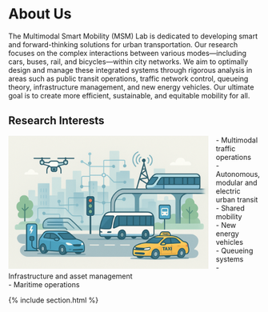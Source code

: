 ---
---

# About Us

The Multimodal Smart Mobility (MSM) Lab is dedicated to developing smart and forward-thinking solutions for urban transportation. Our research focuses on the complex interactions between various modes—including cars, buses, rail, and bicycles—within city networks. We aim to optimally design and manage these integrated systems through rigorous analysis in areas such as public transit operations, traffic network control, queueing theory, infrastructure management, and new energy vehicles. Our ultimate goal is to create more efficient, sustainable, and equitable mobility for all.

## Research Interests
<div style="float: left; margin-right: 15px;">
  <img src="https://github.com/Multimodal-Smart-Mobility/Multimodal-Smart-Mobility.github.io/raw/main/images/interests.png#pic_left" alt="Research Interests" width="400">
</div>
<p>
-	Multimodal traffic operations<br>
-	Autonomous, modular and electric urban transit<br>
-	Shared mobility<br>
-	New energy vehicles<br>
-	Queueing systems<br>
-	Infrastructure and asset management<br>
-	Maritime operations<br>
</p>

{% include section.html %}


<!-- {%
  include button.html
  type="email"
  text="weihua.gu@polyu.edu.hk"
  link="weihua.gu@polyu.edu.hk"
%}
{%
  include button.html
  type="phone"
  text="+852 2766 6189"
  link="+852 2766 6189"
%}
{%
  include button.html
  type="address"
  text="CF612"
  tooltip="Our location on Google Maps for easy navigation"
  link="https://maps.app.goo.gl/Aj8Zj2xQ8KzHSRtr9"
%} -->

